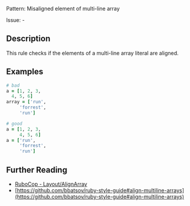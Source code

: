 Pattern: Misaligned element of multi-line array

Issue: -

## Description

This rule checks if the elements of a multi-line array literal are aligned.

## Examples

```ruby
# bad
a = [1, 2, 3,
  4, 5, 6]
array = ['run',
     'forrest',
     'run']

# good
a = [1, 2, 3,
     4, 5, 6]
a = ['run',
     'forrest',
     'run']
```

## Further Reading

* [RuboCop - Layout/AlignArray](https://rubocop.readthedocs.io/en/latest/cops_layout/#layoutalignarray)
* [https://github.com/bbatsov/ruby-style-guide#align-multiline-arrays](https://github.com/bbatsov/ruby-style-guide#align-multiline-arrays)
